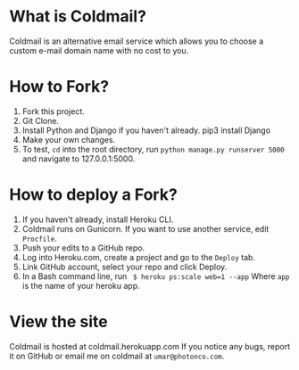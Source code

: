# What is Coldmail?
Coldmail is an alternative email service which allows you to choose a custom e-mail domain name with no cost to you.
# How to Fork?
1. Fork this project.
2. Git Clone.
3. Install Python and Django if you haven't already.
    pip3 install Django
4. Make your own changes.
5. To test, `cd` into the root directory, run
    `python manage.py runserver 5000`
and navigate to 127.0.0.1:5000.
# How to deploy a Fork?
1. If you haven't already, install Heroku CLI.
2. Coldmail runs on Gunicorn. If you want to use another service, edit `Procfile`.
3. Push your edits to a GitHub repo.
4. Log into Heroku.com, create a project and go to the `Deploy` tab.
5. Link GitHub account, select your repo and click Deploy.
6. In a Bash command line, run
   ` $ heroku ps:scale web=1 --app`
Where `app` is the name of your heroku app.
# View the site
Coldmail is hosted at coldmail.herokuapp.com
If you notice any bugs, report it on GitHub or email me on coldmail at `umar@photonco.com`.
